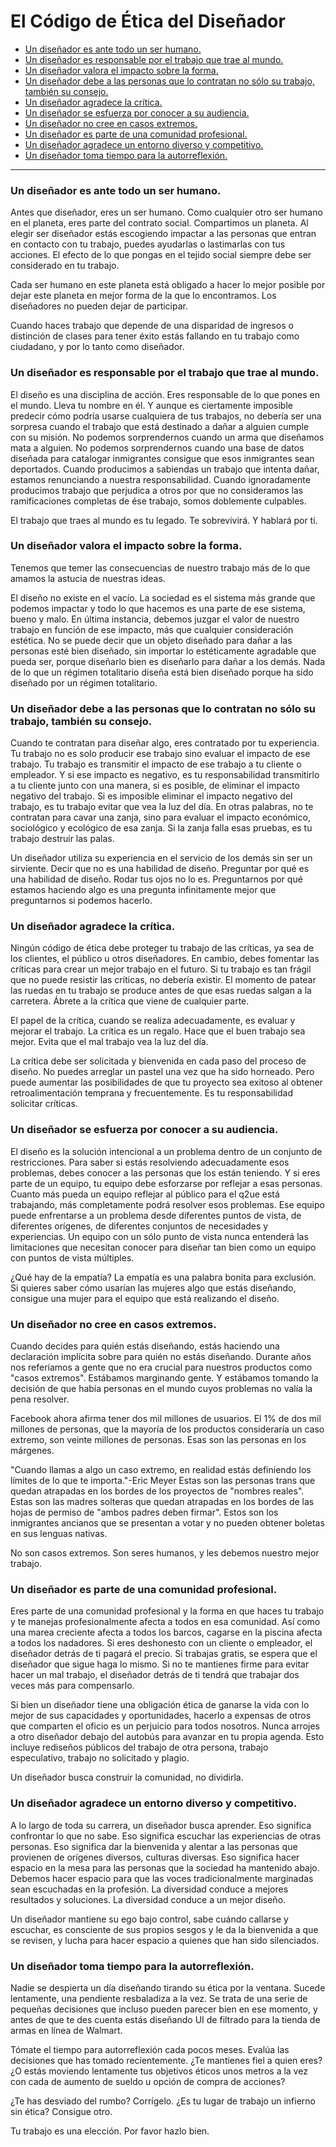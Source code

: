 # El Código de Ética del Diseñador


* [Un diseñador es ante todo un ser humano.](#Un-diseñador-es-ante-todo-un-ser-humano)
* [Un diseñador es responsable por el trabajo que trae al mundo.](#Un-diseñador-es-responsable-por-el-trabajo-que-trae-al-mundo)
* [Un diseñador valora el impacto sobre la forma.](#Un-diseñador-valora-el-impacto-sobre-la-forma)
* [Un diseñador debe a las personas que lo contratan no sólo su trabajo, también su consejo.](#Un-diseñador-debe-a-las-personas-que-lo-contratan-no-sólo-su-trabajo,-también-su-consejo)
* [Un diseñador agradece la crítica.](#Un-diseñador-agradece-la-crítica)
* [Un diseñador se esfuerza por conocer a su audiencia.](#Un-diseñador-se-esfuerza-por-conocer-a-su-audiencia)
* [Un diseñador no cree en casos extremos.](#Un-diseñador-no-cree-en-casos-extremos)
* [Un diseñador es parte de una comunidad profesional.](#Un-diseñador-es-parte-de-una-comunidad-profesional)
* [Un diseñador agradece un entorno diverso y competitivo.](#Un-diseñador-agradece-un-entorno-diverso-y-competitivo)
* [Un diseñador toma tiempo para la autorreflexión.](#Un-diseñador-toma-tiempo-para-la-autorreflexión)


***



### Un diseñador es ante todo un ser humano.

Antes que diseñador, eres un ser humano. Como cualquier otro ser humano en el planeta, eres parte del contrato social. Compartimos un planeta. Al elegir ser diseñador estás escogiendo impactar a las personas que entran en contacto con tu trabajo, puedes ayudarlas o lastimarlas con tus acciones. El efecto de lo que pongas en el tejido social siempre debe ser considerado en tu trabajo.

Cada ser humano en este planeta está obligado a hacer lo mejor posible por dejar este planeta en mejor forma de la que lo encontramos. Los diseñadores no pueden dejar de participar.

Cuando haces trabajo que depende de una disparidad de ingresos o distinción de clases para tener éxito estás fallando en tu trabajo como ciudadano, y por lo tanto como diseñador.


### Un diseñador es responsable por el trabajo que trae al mundo.

El diseño es una disciplina de acción. Eres responsable de lo que pones en el mundo. Lleva tu nombre en él. Y aunque es ciertamente imposible predecir cómo podría usarse cualquiera de tus trabajos, no debería ser una sorpresa cuando el trabajo que está destinado a dañar a alguien cumple con su misión. No podemos sorprendernos cuando un arma que diseñamos mata a alguien. No podemos sorprendernos cuando una base de datos diseñada para catalogar inmigrantes consigue que esos inmigrantes sean deportados. Cuando producimos a sabiendas un trabajo que intenta dañar, estamos renunciando a nuestra responsabilidad. Cuando ignoradamente producimos trabajo que perjudica a otros por que no consideramos las ramificaciones completas de ése trabajo, somos doblemente culpables.

El trabajo que traes al mundo es tu legado. Te sobrevivirá. Y hablará por ti.


### Un diseñador valora el impacto sobre la forma.

Tenemos que temer las consecuencias de nuestro trabajo más de lo que amamos la astucia de nuestras ideas.

El diseño no existe en el vacío. La sociedad es el sistema más grande que podemos impactar y todo lo que hacemos es una parte de ese sistema, bueno y malo. En última instancia, debemos juzgar el valor de nuestro trabajo en función de ese impacto, más que cualquier consideración estética. No se puede decir que un objeto diseñado para dañar a las personas esté bien diseñado, sin importar lo estéticamente agradable que pueda ser, porque diseñarlo bien es diseñarlo para dañar a los demás. Nada de lo que un régimen totalitario diseña está bien diseñado porque ha sido diseñado por un régimen totalitario.


### Un diseñador debe a las personas que lo contratan no sólo su trabajo, también su consejo.

Cuando te contratan para diseñar algo, eres contratado por tu experiencia. Tu trabajo no es solo producir ese trabajo sino evaluar el impacto de ese trabajo. Tu trabajo es transmitir el impacto de ese trabajo a tu cliente o empleador. Y si ese impacto es negativo, es tu responsabilidad transmitirlo a tu cliente junto con una manera, si es posible, de eliminar el impacto negativo del trabajo. Si es imposible eliminar el impacto negativo del trabajo, es tu trabajo evitar que vea la luz del día. En otras palabras, no te contratan para cavar una zanja, sino para evaluar el impacto económico, sociológico y ecológico de esa zanja. Si la zanja falla esas pruebas, es tu trabajo destruir las palas.

Un diseñador utiliza su experiencia en el servicio de los demás sin ser un sirviente. Decir que no es una habilidad de diseño. Preguntar por qué es una habilidad de diseño. Rodar tus ojos no lo es. Preguntarnos por qué estamos haciendo algo es una pregunta infinitamente mejor que preguntarnos si podemos hacerlo.


### Un diseñador agradece la crítica.

Ningún código de ética debe proteger tu trabajo de las críticas, ya sea de los clientes, el público u otros diseñadores. En cambio, debes fomentar las críticas para crear un mejor trabajo en el futuro. Si tu trabajo es tan frágil que no puede resistir las críticas, no debería existir. El momento de patear las ruedas en tu trabajo se produce antes de que esas ruedas salgan a la carretera. Ábrete a la crítica que viene de cualquier parte.

El papel de la crítica, cuando se realiza adecuadamente, es evaluar y mejorar el trabajo. La crítica es un regalo. Hace que el buen trabajo sea mejor. Evita que el mal trabajo vea la luz del día.

La crítica debe ser solicitada y bienvenida en cada paso del proceso de diseño. No puedes arreglar un pastel una vez que ha sido horneado. Pero puede aumentar las posibilidades de que tu proyecto sea exitoso al obtener retroalimentación temprana y frecuentemente. Es tu responsabilidad solicitar críticas.


### Un diseñador se esfuerza por conocer a su audiencia.

El diseño es la solución intencional a un problema dentro de un conjunto de restricciones. Para saber si estás resolviendo adecuadamente esos problemas, debes conocer a las personas que los están teniendo. Y si eres parte de un equipo, tu equipo debe esforzarse por reflejar a esas personas. Cuanto más pueda un equipo reflejar al público para el q2ue está trabajando, más completamente podrá resolver esos problemas. Ese equipo puede enfrentarse a un problema desde diferentes puntos de vista, de diferentes orígenes, de diferentes conjuntos de necesidades y experiencias. Un equipo con un sólo punto de vista nunca entenderá las limitaciones que necesitan conocer para diseñar tan bien como un equipo con puntos de vista múltiples.

¿Qué hay de la empatía? La empatía es una palabra bonita para exclusión. Si quieres saber cómo usarían las mujeres algo que estás diseñando, consigue una mujer para el equipo que está realizando el diseño.


### Un diseñador no cree en casos extremos.

Cuando decides para quién estás diseñando, estás haciendo una declaración implícita sobre para quién no estás diseñando. Durante años nos referíamos a gente  que no era crucial para nuestros productos como "casos extremos". Estábamos marginando gente. Y estábamos tomando la decisión de que había personas en el mundo cuyos problemas no valía la pena resolver.

Facebook ahora afirma tener dos mil millones de usuarios. El 1% de dos mil millones de personas, que la mayoría de los productos consideraría un caso extremo, son veinte millones de personas. Esas son las personas en los márgenes.

"Cuando llamas a algo un caso extremo, en realidad estás definiendo los límites de lo que te importa."-Eric Meyer
Estas son las personas trans que quedan atrapadas en los bordes de los proyectos de "nombres reales". Estas son las madres solteras que quedan atrapadas en los bordes de las hojas de permiso de "ambos padres deben firmar". Estos son los inmigrantes ancianos que se presentan a votar y no pueden obtener boletas en sus lenguas nativas.

No son casos extremos. Son seres humanos, y les debemos nuestro mejor trabajo.


### Un diseñador es parte de una comunidad profesional.

Eres parte de una comunidad profesional y la forma en que haces tu trabajo y te manejas profesionalmente afecta a todos en esa comunidad. Así como una marea creciente afecta a todos los barcos, cagarse en la piscina afecta a todos los nadadores. Si eres deshonesto con un cliente o empleador, el diseñador detrás de ti pagará el precio. Si trabajas gratis, se espera que el diseñador que sigue haga lo mismo. Si no te mantienes firme para evitar hacer un mal trabajo, el diseñador detrás de ti tendrá que trabajar dos veces más para compensarlo.

Si bien un diseñador tiene una obligación ética de ganarse la vida con lo mejor de sus capacidades y oportunidades, hacerlo a expensas de otros que comparten el oficio es un perjuicio para todos nosotros. Nunca arrojes a otro diseñador debajo del autobús para avanzar en tu propia agenda. Esto incluye rediseños públicos del trabajo de otra persona, trabajo especulativo, trabajo no solicitado y plagio.

Un diseñador busca construir la comunidad, no dividirla.


### Un diseñador agradece un entorno diverso y competitivo.

A lo largo de toda su carrera, un diseñador busca aprender. Eso significa confrontar lo que no sabe. Eso significa escuchar las experiencias de otras personas. Eso significa dar la bienvenida y alentar a las personas que provienen de orígenes diversos, culturas diversas. Eso significa hacer espacio en la mesa para las personas que la sociedad ha mantenido abajo. Debemos hacer espacio para que las voces tradicionalmente marginadas sean escuchadas en la profesión. La diversidad conduce a mejores resultados y soluciones. La diversidad conduce a un mejor diseño.

Un diseñador mantiene su ego bajo control, sabe cuándo callarse y escuchar, es consciente de sus propios sesgos y le da la bienvenida a que se revisen, y lucha para hacer espacio a quienes que han sido silenciados.


### Un diseñador toma tiempo para la autorreflexión.

Nadie se despierta un día diseñando tirando su ética por la ventana. Sucede lentamente, una pendiente resbaladiza a la vez. Se trata de una serie de pequeñas decisiones que incluso pueden parecer bien en ese momento, y antes de que te des cuenta estás diseñando UI de filtrado para la tienda de armas en línea de Walmart.

Tómate el tiempo para autorreflexión cada pocos meses. Evalúa las decisiones que has tomado recientemente. ¿Te mantienes fiel a quien eres? ¿O estás moviendo lentamente tus objetivos éticos unos metros a la vez con cada de aumento de sueldo u opción de compra de acciones?

¿Te has desviado del rumbo? Corrígelo. ¿Es tu lugar de trabajo un infierno sin ética? Consigue otro.

Tu trabajo es una elección. Por favor hazlo bien.
